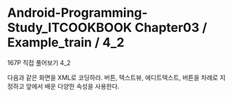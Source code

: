 # Android-Programming-Study_ITCOOKBOOK Chapter03 / Example_train / 4_2
167P 직접 풀어보기 4_2

다음과 같은 화면을 XML로 코딩하라. 버튼, 텍스트뷰, 에디트텍스트, 버튼을 차례로 지정하고 앞에서 배운 다양한 속성을 사용한다.

